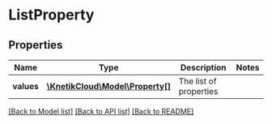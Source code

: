 # ListProperty

## Properties
Name | Type | Description | Notes
------------ | ------------- | ------------- | -------------
**values** | [**\KnetikCloud\Model\Property[]**](Property.md) | The list of properties | 

[[Back to Model list]](../README.md#documentation-for-models) [[Back to API list]](../README.md#documentation-for-api-endpoints) [[Back to README]](../README.md)


